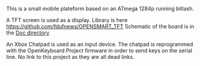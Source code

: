 This is a small mobile plateform based on an ATmega 1284p running bitlash.

A TFT screen is used as a display. Library is here https://github.com/fdufnews/OPENSMART_TFT
Schematic of the board is in the [Doc directory](../Doc/1284_portable_V2.pdf)

An Xbox Chatpad is used as an input device. The chatpad is reprogrammed with the OpenKeyboard Project firmware in order to send keys on the serial line. No link to this project as they are all dead links.
